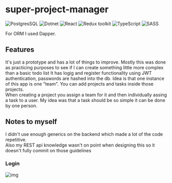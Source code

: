 # super-project-manager

![PostgresSQL](https://img.shields.io/badge/PostgreSQL-316192?style=for-the-badge&logo=postgresql&logoColor=white)
![Dotnet](https://img.shields.io/badge/-.NET%207.0-blueviolet)
![React](https://img.shields.io/badge/React-v.18-blue)
![Redux toolkit](https://img.shields.io/badge/Redux-v.1.9-purple)
![TypeScript](https://img.shields.io/badge/TypeScript-v.4.9-green)
![SASS](https://img.shields.io/badge/SASS-v.4.9-hotpink)

For ORM I used Dapper.

## Features

It's just a prototype and has a lot of things to improve. Mostly this was done as practicing purposes to see if I can create something little more complex than a basic todo list
It has logig and register functionality using JWT authentication, passwords are hashed into the db. Idea is that one instance of this app is one "team". You can add projects and tasks inside those projects. <br/>
When creating a project you assign a team for it and then individually assing a task to a user. My idea was that a task should be so simple it can be done by one person.

## Notes to myself

I didn't use enough generics on the backend which made a lot of the code repetitive. <br/>
Also my REST api knowledge wasn't on point when designing this so it doesn't fully commit on those guidelines

### Login
![img](./pictures/login.png)
